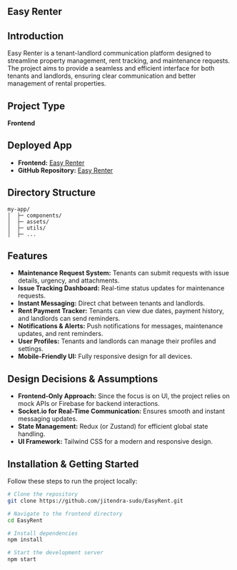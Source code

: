 ## Easy Renter

## Introduction
Easy Renter is a tenant-landlord communication platform designed to streamline property management, rent tracking, and maintenance requests. The project aims to provide a seamless and efficient interface for both tenants and landlords, ensuring clear communication and better management of rental properties.

## Project Type
**Frontend**

## Deployed App
- **Frontend:** [Easy Renter](https://easyrenter.netlify.app)
- **GitHub Repository:** [Easy Renter](https://github.com/jitendra-sudo/EasyRent)

## Directory Structure
    my-app/
    │  ├─ components/
    │  ├─ assets/
    │  ├─ utils/
    │  ├─ ...



## Features
- **Maintenance Request System:** Tenants can submit requests with issue details, urgency, and attachments.
- **Issue Tracking Dashboard:** Real-time status updates for maintenance requests.
- **Instant Messaging:** Direct chat between tenants and landlords.
- **Rent Payment Tracker:** Tenants can view due dates, payment history, and landlords can send reminders.
- **Notifications & Alerts:** Push notifications for messages, maintenance updates, and rent reminders.
- **User Profiles:** Tenants and landlords can manage their profiles and settings.
- **Mobile-Friendly UI:** Fully responsive design for all devices.

## Design Decisions & Assumptions
- **Frontend-Only Approach:** Since the focus is on UI, the project relies on mock APIs or Firebase for backend interactions.
- **Socket.io for Real-Time Communication:** Ensures smooth and instant messaging updates.
- **State Management:** Redux (or Zustand) for efficient global state handling.
- **UI Framework:** Tailwind CSS for a modern and responsive design.

## Installation & Getting Started
Follow these steps to run the project locally:

```bash
# Clone the repository
git clone https://github.com/jitendra-sudo/EasyRent.git

# Navigate to the frontend directory
cd EasyRent

# Install dependencies
npm install

# Start the development server
npm start
